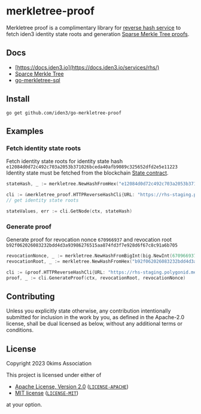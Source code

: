 # merkletree-proof
Merkletree proof is a complimentary library for [reverse hash service](https://github.com/iden3/reverse-hash-service) to
fetch iden3 identity state roots and generation [Sparse Merkle Tree proofs](https://github.com/iden3/go-merkletree-sql). 

## Docs

- [https://docs.iden3.io](https://docs.iden3.io/services/rhs/)
- [Sparce Merkle Tree](https://docs.iden3.io/publications/pdfs/Merkle-Tree.pdf)
- [go-merkletree-sql](https://github.com/iden3/go-merkletree-sql)

## Install

`go get github.com/iden3/go-merkletree-proof`

## Examples

### Fetch identity state roots

Fetch identity state roots for identity state hash `e12084d0d72c492c703a2053b371026bceda40afb9089c325652dfd2e5e11223`
Identity state must be fetched from the blockchain [State contract](https://docs.iden3.io/contracts/state/).

```go
stateHash, _ := merkletree.NewHashFromHex("e12084d0d72c492c703a2053b371026bceda40afb9089c325652dfd2e5e11223")

cli := &merkletree_proof.HTTPReverseHashCli{URL: "https://rhs-staging.polygonid.me"}
// get identity state roots

stateValues, err := cli.GetNode(ctx, stateHash)
```

### Generate proof

Generate proof for revocation nonce `670966937` and revocation root `b92f062026083232bdd4d3a93986276515aa874fd3f7e928d6f67c8c91a6b705`

```go
revocationNonce, _ := merkletree.NewHashFromBigInt(big.NewInt(670966937))
revocationRoot, _ := merkletree.NewHashFromHex("b92f062026083232bdd4d3a93986276515aa874fd3f7e928d6f67c8c91a6b705")

cli := &proof.HTTPReverseHashCli{URL: "https://rhs-staging.polygonid.me"}
proof, _ := cli.GenerateProof(ctx, revocationRoot, revocationNonce)
```

## Contributing

Unless you explicitly state otherwise, any contribution intentionally submitted
for inclusion in the work by you, as defined in the Apache-2.0 license, shall be
dual licensed as below, without any additional terms or conditions.

## License

Copyright 2023 0kims Association

This project is licensed under either of

- [Apache License, Version 2.0](https://www.apache.org/licenses/LICENSE-2.0) ([`LICENSE-APACHE`](LICENSE-APACHE))
- [MIT license](https://opensource.org/licenses/MIT) ([`LICENSE-MIT`](LICENSE-MIT))

at your option.
